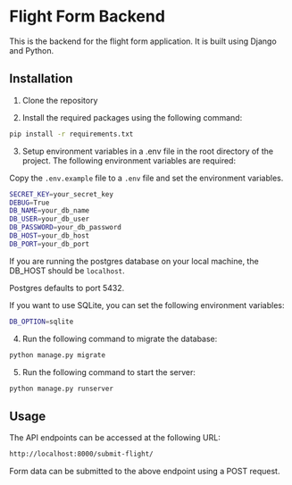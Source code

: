 # Flight Form Backend

This is the backend for the flight form application. It is built using Django and Python.

## Installation

1. Clone the repository

2. Install the required packages using the following command:

```bash
pip install -r requirements.txt
```

3. Setup environment variables in a .env file in the root directory of the project. The following environment variables are required:

Copy the `.env.example` file to a `.env` file and set the environment variables.

```bash
SECRET_KEY=your_secret_key
DEBUG=True
DB_NAME=your_db_name
DB_USER=your_db_user
DB_PASSWORD=your_db_password
DB_HOST=your_db_host
DB_PORT=your_db_port
```

If you are running the postgres database on your local machine, the DB_HOST should be `localhost`.

Postgres defaults to port 5432.

If you want to use SQLite, you can set the following environment variables:

```bash
DB_OPTION=sqlite
```

4. Run the following command to migrate the database:

```bash
python manage.py migrate
```

5. Run the following command to start the server:

```bash
python manage.py runserver
```

## Usage

The API endpoints can be accessed at the following URL:

```bash
http://localhost:8000/submit-flight/
```

Form data can be submitted to the above endpoint using a POST request.
